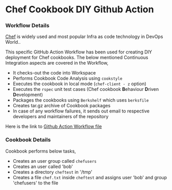 # Chef Cookbook DIY Github Action
### Workflow Details
[Chef](https://www.chef.io/) is widely used and most popular Infra as code technology in DevOps World..

This specific GitHub Action Workflow has been used for creating DIY deployment for Chef cookbooks. 
The below mentioned Continuous Integration aspects are covered in the Workflow,
- It checks-out the code into Workspace
- Performs Cookbook Code Analysis using `cookstyle`
- Executes the cookbook in local mode (`chef-client - z` option)
- Executes the `rspec` unit test cases  (Chef cookbook **B**ehaviour **D**riven **D**evelopment)
- Packages the cookbooks using `Berkshelf` which uses `berksfile` 
- Creates tar.gz archive of Cookbook packages
- In case of any workflow failures, it sends out email to respective developers and maintainers of the repository

Here is the link to [Github Action Workflow file](https://github.com/chefgs/dev_github_actions/blob/master/.github/workflows/cookbooks_ci_job.yml)

### Cookbook Details
Cookbook performs below tasks,
- Creates an user group called `chefusers`
- Creates an user called 'bob'
- Creates a directory `cheftest` in '/tmp'
- Creates a file `chef.txt` inside `cheftest` and assigns user 'bob' and group 'chefusers' to the file
